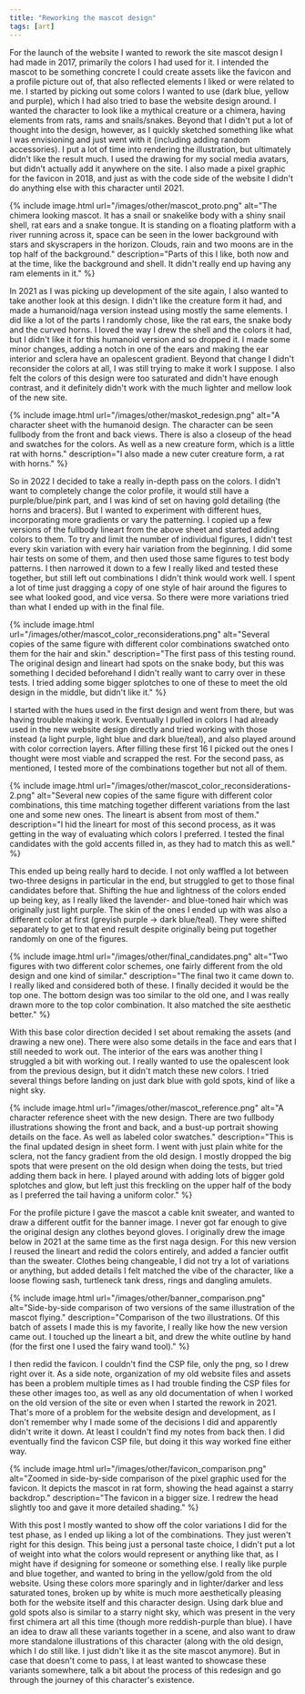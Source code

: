```yaml
---
title: "Reworking the mascot design"
tags: [art]
---
```


For the launch of the website I wanted to rework the site mascot design I had made in 2017, primarily the colors I had used for it. I intended the mascot to be something concrete I could create assets like the favicon and a profile picture out of, that also reflected elements I liked or were related to me. I started by picking out some colors I wanted to use (dark blue, yellow and purple), which I had also tried to base the website design around. I wanted the character to look like a mythical creature or a chimera, having elements from rats, rams and snails/snakes. Beyond that I didn't put a lot of thought into the design, however, as I quickly sketched something like what I was envisioning and just went with it (including adding random accessories). I put a lot of time into rendering the illustration, but ultimately didn't like the result much. I used the drawing for my social media avatars, but didn't actually add it anywhere on the site. I also made a pixel graphic for the favicon in 2018, and just as with the code side of the website I didn't do anything else with this character until 2021. 

{% include image.html url="/images/other/mascot_proto.png" alt="The chimera looking mascot. It has a snail or snakelike body with a shiny snail shell, rat ears and a snake tongue. It is standing on a floating platform with a river running across it, space can be seen in the lower background with stars and skyscrapers in the horizon. Clouds, rain and two moons are in the top half of the background." description="Parts of this I like, both now and at the time, like the background and shell. It didn't really end up having any ram elements in it." %}

In 2021 as I was picking up development of the site again, I also wanted to take another look at this design. I didn't like the creature form it had, and made a humanoid/naga version instead using mostly the same elements. I did like a lot of the parts I randomly chose, like the rat ears, the snake body and the curved horns. I loved the way I drew the shell and the colors it had, but I didn't like it for this humanoid version and so dropped it. I made some minor changes, adding a notch in one of the ears and making the ear interior and sclera have an opalescent gradient. Beyond that change I didn't reconsider the colors at all, I was still trying to make it work I suppose. I also felt the colors of this design were too saturated and didn't have enough contrast, and it definitely didn't work with the much lighter and mellow look of the new site.

{% include image.html url="/images/other/maskot_redesign.png" alt="A character sheet with the humanoid design. The character can be seen fullbody from the front and back views. There is also a closeup of the head and swatches for the colors. As well as a new creature form, which is a little rat with horns." description="I also made a new cuter creature form, a rat with horns." %}

So in 2022 I decided to take a really in-depth pass on the colors. I didn't want to completely change the color profile, it would still have a purple/blue/pink part, and I was kind of set on having gold detailing (the horns and bracers). But I wanted to experiment with different hues, incorporating more gradients or vary the patterning. I copied up a few versions of the fullbody lineart from the above sheet and started adding colors to them. To try and limit the number of individual figures, I didn't test every skin variation with every hair variation from the beginning. I did some hair tests on some of them, and then used those same figures to test body patterns. I then narrowed it down to a few I really liked and tested these together, but still left out combinations I didn't think would work well. I spent a lot of time just dragging a copy of one style of hair around the figures to see what looked good, and vice versa. So there were more variations tried than what I ended up with in the final file.

{% include image.html url="/images/other/mascot_color_reconsiderations.png" alt="Several copies of the same figure with different color combinations swatched onto them for the hair and skin." description="The first pass of this testing round. The original design and lineart had spots on the snake body, but this was something I decided beforehand I didn't really want to carry over in these tests. I tried adding some bigger splotches to one of these to meet the old design in the middle, but didn't like it." %}

I started with the hues used in the first design and went from there, but was having trouble making it work. Eventually I pulled in colors I had already used in the new website design directly and tried working with those instead (a light purple, light blue and dark blue/teal), and also played around with color correction layers. After filling these first 16 I picked out the ones I thought were most viable and scrapped the rest. For the second pass, as mentioned, I tested more of the combinations together but not all of them.

{% include image.html url="/images/other/mascot_color_reconsiderations-2.png" alt="Several new copies of the same figure with different color combinations, this time matching together different variations from the last one and some new ones. The lineart is absent from most of them." description="I hid the lineart for most of this second process, as it was getting in the way of evaluating which colors I preferred. I tested the final candidates with the gold accents filled in, as they had to match this as well." %}

This ended up being really hard to decide. I not only waffled a lot between two-three designs in particular in the end, but struggled to get to those final candidates before that. Shifting the hue and lightness of the colors ended up being key, as I really liked the lavender- and blue-toned hair which was originally just light purple. The skin of the ones I ended up with was also a different color at first (greyish purple -> dark blue/teal). They were shifted separately to get to that end result despite originally being put together randomly on one of the figures. 

{% include image.html url="/images/other/final_candidates.png" alt="Two figures with two different color schemes, one fairly different from the old design and one kind of similar." description="The final two it came down to. I really liked and considered both of these. I finally decided it would be the top one. The bottom design was too similar to the old one, and I was really drawn more to the top color combination. It also matched the site aesthetic better." %}

With this base color direction decided I set about remaking the assets (and drawing a new one). There were also some details in the face and ears that I still needed to work out. The interior of the ears was another thing I struggled a bit with working out. I really wanted to use the opalescent look from the previous design, but it didn't match these new colors. I tried several things before landing on just dark blue with gold spots, kind of like a night sky.


{% include image.html url="/images/other/mascot_reference.png" alt="A character reference sheet with the new design. There are two fullbody illustrations showing the front and back, and a bust-up portrait showing details on the face. As well as labeled color swatches." description="This is the final updated design in sheet form. I went with just plain white for the sclera, not the fancy gradient from the old design. I mostly dropped the big spots that were present on the old design when doing the tests, but tried adding them back in here. I played around with adding lots of bigger gold splotches and glow, but left just this freckling on the upper half of the body as I preferred the tail having a uniform color." %}

For the profile picture I gave the mascot a cable knit sweater, and wanted to draw a different outfit for the banner image. I never got far enough to give the original design any clothes beyond gloves. I originally drew the image below in 2021 at the same time as the first naga design. For this new version I reused the lineart and redid the colors entirely, and added a fancier outfit than the sweater. Clothes being changeable, I did not try a lot of variations or anything, but added details I felt matched the vibe of the character, like a loose flowing sash, turtleneck tank dress, rings and dangling amulets. 

{% include image.html url="/images/other/banner_comparison.png" alt="Side-by-side comparison of two versions of the same illustration of the mascot flying." description="Comparison of the two illustrations. Of this batch of assets I made this is my favorite, I really like how the new version came out. I touched up the lineart a bit, and drew the white outline by hand (for the first one I used the fairy wand tool)." %}

I then redid the favicon. I couldn't find the CSP file, only the png, so I drew right over it. As a side note, organization of my old website files and assets has been a problem multiple times as I had trouble finding the CSP files for these other images too, as well as any old documentation of when I worked on the old version of the site or even when I started the rework in 2021. That's more of a problem for the website design and development, as I don't remember why I made some of the decisions I did and apparently didn't write it down. At least I couldn't find my notes from back then. I did eventually find the favicon CSP file, but doing it this way worked fine either way.

{% include image.html url="/images/other/favicon_comparison.png" alt="Zoomed in side-by-side comparison of the pixel graphic used for the favicon. It depicts the mascot in rat form, showing the head against a starry backdrop." description="The favicon in a bigger size. I redrew the head slightly too and gave it more detailed shading." %}

With this post I mostly wanted to show off the color variations I did for the test phase, as I ended up liking a lot of the combinations. They just weren't right for this design. This being just a personal taste choice, I didn't put a lot of weight into what the colors would represent or anything like that, as I might have if designing for someone or something else. I really like purple and blue together, and wanted to bring in the yellow/gold from the old website. Using these colors more sparingly and in lighter/darker and less saturated tones, broken up by white is much more aesthetically pleasing both for the website itself and this character design. Using dark blue and gold spots also is similar to a starry night sky, which was present in the very first chimera art all this time (though more reddish-purple than blue). I have an idea to draw all these variants together in a scene, and also want to draw more standalone illustrations of this character (along with the old design, which I do still like. I just didn't like it as the site mascot anymore). But in case that doesn't come to pass, I at least wanted to showcase these variants somewhere, talk a bit about the process of this redesign and go through the journey of this character's existence.
